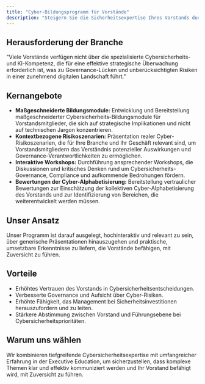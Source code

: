 ```yaml
---
title: "Cyber-Bildungsprogramm für Vorstände"
description: "Steigern Sie die Sicherheitsexpertise Ihres Vorstands durch unser maßgeschneidertes Bildungsprogramm, das Cyber-Flüssigkeit durch kontextbezogenes Lernen ohne technische Überladung aufbaut."
---
```

## Herausforderung der Branche
"Viele Vorstände verfügen nicht über die spezialisierte Cybersicherheits- und KI-Kompetenz, die für eine effektive strategische Überwachung erforderlich ist, was zu Governance-Lücken und unberücksichtigten Risiken in einer zunehmend digitalen Landschaft führt."

## Kernangebote

*   **Maßgeschneiderte Bildungsmodule:** Entwicklung und Bereitstellung maßgeschneiderter Cybersicherheits-Bildungsmodule für Vorstandsmitglieder, die sich auf strategische Implikationen und nicht auf technischen Jargon konzentrieren.
*   **Kontextbezogene Risikoszenarien:** Präsentation realer Cyber-Risikoszenarien, die für Ihre Branche und Ihr Geschäft relevant sind, um Vorstandsmitgliedern das Verständnis potenzieller Auswirkungen und Governance-Verantwortlichkeiten zu ermöglichen.
*   **Interaktive Workshops:** Durchführung ansprechender Workshops, die Diskussionen und kritisches Denken rund um Cybersicherheits-Governance, Compliance und aufkommende Bedrohungen fördern.
*   **Bewertungen der Cyber-Alphabetisierung:** Bereitstellung vertraulicher Bewertungen zur Einschätzung der kollektiven Cyber-Alphabetisierung des Vorstands und zur Identifizierung von Bereichen, die weiterentwickelt werden müssen.

## Unser Ansatz
Unser Programm ist darauf ausgelegt, hochinteraktiv und relevant zu sein, über generische Präsentationen hinauszugehen und praktische, umsetzbare Erkenntnisse zu liefern, die Vorstände befähigen, mit Zuversicht zu führen.

## Vorteile
*   Erhöhtes Vertrauen des Vorstands in Cybersicherheitsentscheidungen.
*   Verbesserte Governance und Aufsicht über Cyber-Risiken.
*   Erhöhte Fähigkeit, das Management bei Sicherheitsinvestitionen herauszufordern und zu leiten.
*   Stärkere Abstimmung zwischen Vorstand und Führungsebene bei Cybersicherheitsprioritäten.

## Warum uns wählen
Wir kombinieren tiefgreifende Cybersicherheitsexpertise mit umfangreicher Erfahrung in der Executive Education, um sicherzustellen, dass komplexe Themen klar und effektiv kommuniziert werden und Ihr Vorstand befähigt wird, mit Zuversicht zu führen.